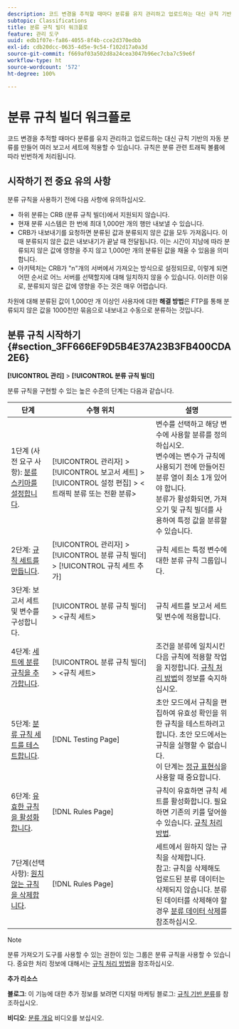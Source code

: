```yaml
---
description: 코드 변경을 추적할 때마다 분류를 유지 관리하고 업로드하는 대신 규칙 기반의 자동 분류를 만들어 여러 보고서 세트에 적용할 수 있습니다. 규칙은 분류 관련 트래픽 볼륨에 따라 빈번하게 처리됩니다.
subtopic: Classifications
title: 분류 규칙 빌더 워크플로
feature: 관리 도구
uuid: edb1f07e-fa86-4055-8f4b-cce2d370edbb
exl-id: cdb20dcc-0635-4d5e-9c54-f102d17a0a3d
source-git-commit: f669af03a502d8a24cea3047b96ec7cba7c59e6f
workflow-type: ht
source-wordcount: '572'
ht-degree: 100%

---
```


# 분류 규칙 빌더 워크플로

코드 변경을 추적할 때마다 분류를 유지 관리하고 업로드하는 대신 규칙 기반의 자동 분류를 만들어 여러 보고서 세트에 적용할 수 있습니다. 규칙은 분류 관련 트래픽 볼륨에 따라 빈번하게 처리됩니다.

## 시작하기 전 중요 유의 사항

분류 규칙을 사용하기 전에 다음 사항에 유의하십시오.

* 하위 분류는 CRB (분류 규칙 빌더)에서 지원되지 않습니다.
* 현재 분류 시스템은 한 번에 최대 1,000만 개의 행만 내보낼 수 있습니다.
* CRB가 내보내기를 요청하면 분류된 값과 분류되지 않은 값을 모두 가져옵니다. 이때 분류되지 않은 값은 내보내기가 끝날 때 전달됩니다. 이는 시간이 지남에 따라 분류되지 않은 값에 영향을 주지 않고 1,000만 개의 분류된 값을 채울 수 있음을 의미합니다.
* 아키텍처는 CRB가 &quot;n&quot;개의 서버에서 가져오는 방식으로 설정되므로, 이렇게 되면 어떤 순서로 어느 서버를 선택할지에 대해 일치하지 않을 수 있습니다. 이러한 이유로, 분류되지 않은 값에 영향을 주는 것은 매우 어렵습니다.

차원에 대해 분류된 값이 1,000만 개 이상인 사용자에 대한 **해결 방법**&#x200B;은 FTP를 통해 분류되지 않은 값을 1000천만 묶음으로 내보내고 수동으로 분류하는 것입니다.

## 분류 규칙 시작하기 {#section_3FF666EF9D5B4E37A23B3FB400CDA2E6}

**[!UICONTROL 관리]** > **[!UICONTROL 분류 규칙 빌더]**

분류 규칙을 구현할 수 있는 높은 수준의 단계는 다음과 같습니다.

| 단계 | 수행 위치 | 설명 |
|--- |--- |--- |
| 1단계 (사전 요구 사항): [분류 스키마를 설정합니다](https://experienceleague.adobe.com/docs/analytics/components/classifications/c-classifications.html?lang=ko-KR). | [!UICONTROL 관리자] > [!UICONTROL 보고서 세트] > [!UICONTROL 설정 편집] > &lt;트래픽 분류 또는 전환 분류> | 변수를 선택하고 해당 변수에 사용할 분류를 정의하십시오. <br>변수에는 변수가 규칙에 사용되기 전에 만들어진 분류 열이 최소 1개 있어야 합니다.<br>분류가 활성화되면, 가져오기 및 규칙 빌더를 사용하여 특정 값을 분류할 수 있습니다. |
| 2단계: [규칙 세트를 만듭니다](/help/components/classifications/crb/classification-rule-set.md). | [!UICONTROL 관리자] > [!UICONTROL 분류 규칙 빌더] > [!UICONTROL 규칙 세트 추가] | 규칙 세트는 특정 변수에 대한 분류 규칙 그룹입니다. |
| 3단계: 보고서 세트 및 변수를 구성합니다. | [!UICONTROL 분류 규칙 빌더] > &lt;규칙 세트> | 규칙 세트를 보고서 세트 및 변수에 적용합니다. |
| 4단계: [세트에 분류 규칙을 추가합니다](/help/components/classifications/crb/classification-quickstart-rules.md). | [!UICONTROL 분류 규칙 빌더] > &lt;규칙 세트> | 조건을 분류에 일치시킨 다음 규칙에 적용할 작업을 지정합니다.  [규칙 처리 방법](/help/components/classifications/crb/classification-quickstart-rules.md)의 정보를 숙지하십시오. |
| 5단계: [분류 규칙 세트를 테스트합니다](/help/components/classifications/crb/classification-quickstart-rules.md). | [!DNL Testing Page] | 초안 모드에서 규칙을 편집하여 유효성 확인을 위한 규칙을 테스트하려고 합니다. 초안 모드에서는 규칙을 실행할 수 없습니다.<br>이 단계는 [정규 표현식](/help/components/classifications/crb/classification-quickstart-rules.md)을 사용할 때 중요합니다. |
| 6단계: [유효한 규칙을 활성화합니다](/help/components/classifications/crb/classification-rule-definitions.md). | [!DNL Rules Page] | 규칙이 유효하면 규칙 세트를 활성화합니다.  필요하면 기존의 키를 덮어쓸 수 있습니다.  [규칙 처리 방법](/help/components/classifications/crb/classification-quickstart-rules.md). |
| 7단계(선택 사항): [원치 않는 규칙을 삭제합니다](/help/components/classifications/crb/classification-rule-definitions.md). | [!DNL Rules Page] | 세트에서 원하지 않는 규칙을 삭제합니다.<br>참고: 규칙을 삭제해도 업로드된 분류 데이터는 삭제되지 않습니다.  분류된 데이터를 삭제해야 할 경우 [분류 데이터 삭제](/help/components/classifications/importer/t-delete-classification-data.md)를 참조하십시오. |

>[!NOTE]
>
>분류 가져오기 도구를 사용할 수 있는 권한이 있는 그룹은 분류 규칙을 사용할 수 있습니다. 중요한 처리 정보에 대해서는 [규칙 처리 방법](/help/components/classifications/crb/classification-quickstart-rules.md)을 참조하십시오.

**추가 리소스**

**블로그**: 이 기능에 대한 추가 정보를 보려면 디지털 마케팅 블로그: [규칙 기반 분류](https://theblog.adobe.com/rule-based-classifications-part-1-making-classifications-easier/)를 참조하십시오.

**비디오**: [분류 개요](https://experienceleague.adobe.com/docs/analytics-learn/tutorials/components/classifications/overview-of-classifications.html?lang=ko-KR) 비디오를 보십시오.
